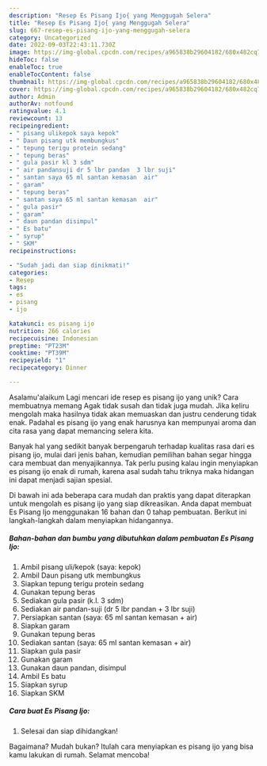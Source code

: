 ```yaml
---
description: "Resep Es Pisang Ijo{ yang Menggugah Selera"
title: "Resep Es Pisang Ijo{ yang Menggugah Selera"
slug: 667-resep-es-pisang-ijo-yang-menggugah-selera
category: Uncategorized
date: 2022-09-03T22:43:11.730Z
image: https://img-global.cpcdn.com/recipes/a965838b29604182/680x482cq70/es-pisang-ijo-foto-resep-utama.jpg
hideToc: false
enableToc: true
enableTocContent: false
thumbnail: https://img-global.cpcdn.com/recipes/a965838b29604182/680x482cq70/es-pisang-ijo-foto-resep-utama.jpg
cover: https://img-global.cpcdn.com/recipes/a965838b29604182/680x482cq70/es-pisang-ijo-foto-resep-utama.jpg
author: Admin
authorAv: notfound
ratingvalue: 4.1
reviewcount: 13
recipeingredient:
- " pisang ulikepok saya kepok"
- " Daun pisang utk membungkus"
- " tepung terigu protein sedang"
- " tepung beras"
- " gula pasir kl 3 sdm"
- " air pandansuji dr 5 lbr pandan  3 lbr suji"
- " santan saya 65 ml santan kemasan  air"
- " garam"
- " tepung beras"
- " santan saya 65 ml santan kemasan  air"
- " gula pasir"
- " garam"
- " daun pandan disimpul"
- " Es batu"
- " syrup"
- " SKM"
recipeinstructions:

- "Sudah jadi dan siap dinikmati!"
categories:
- Resep
tags:
- es
- pisang
- ijo

katakunci: es pisang ijo 
nutrition: 266 calories
recipecuisine: Indonesian
preptime: "PT23M"
cooktime: "PT39M"
recipeyield: "1"
recipecategory: Dinner

---
```



Asalamu'alaikum Lagi mencari ide resep es pisang ijo yang unik? Cara membuatnya memang Agak tidak susah dan tidak juga mudah. Jika keliru mengolah maka hasilnya tidak akan memuaskan dan justru cenderung tidak enak. Padahal es pisang ijo yang enak harusnya kan mempunyai aroma dan cita rasa yang dapat memancing selera kita.




Banyak hal yang sedikit banyak berpengaruh terhadap kualitas rasa dari es pisang ijo, mulai dari jenis bahan, kemudian pemilihan bahan segar hingga cara membuat dan menyajikannya. Tak perlu pusing kalau ingin menyiapkan es pisang ijo enak di rumah, karena asal sudah tahu triknya maka hidangan ini dapat menjadi sajian spesial.


Di bawah ini ada beberapa cara mudah dan praktis yang dapat diterapkan untuk mengolah es pisang ijo yang siap dikreasikan. Anda dapat membuat Es Pisang Ijo menggunakan 16 bahan dan 0 tahap pembuatan. Berikut ini langkah-langkah dalam menyiapkan hidangannya.

<!--inarticleads1-->

##### Bahan-bahan dan bumbu yang dibutuhkan dalam pembuatan Es Pisang Ijo:

1. Ambil  pisang uli/kepok (saya: kepok)
1. Ambil  Daun pisang utk membungkus
1. Siapkan  tepung terigu protein sedang
1. Gunakan  tepung beras
1. Sediakan  gula pasir (k.l. 3 sdm)
1. Sediakan  air pandan-suji (dr 5 lbr pandan + 3 lbr suji)
1. Persiapkan  santan (saya: 65 ml santan kemasan + air)
1. Siapkan  garam
1. Gunakan  tepung beras
1. Sediakan  santan (saya: 65 ml santan kemasan + air)
1. Siapkan  gula pasir
1. Gunakan  garam
1. Gunakan  daun pandan, disimpul
1. Ambil  Es batu
1. Siapkan  syrup
1. Siapkan  SKM




<!--inarticleads2-->

##### Cara buat Es Pisang Ijo:


1. Selesai dan siap dihidangkan!



Bagaimana? Mudah bukan? Itulah cara menyiapkan es pisang ijo yang bisa kamu lakukan di rumah. Selamat mencoba!
